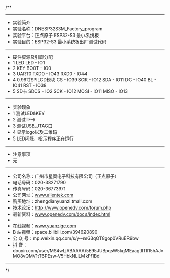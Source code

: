 /**
 ***************************************************************************************************
 * 实验简介
 * 实验名称：DNESP32S3M_Factory_program
 * 实验平台：正点原子 ESP32-S3 最小系统板
 * 实验目的：ESP32-S3 最小系统板出厂测试代码

 ***************************************************************************************************
 * 硬件资源及引脚分配
 * 1 LED
     LED - IO1
 * 2 KEY
     BOOT - IO0    
 * 3 UART0 
     TXD0 - IO43
     RXD0 - IO44 
 * 4 0.96寸SPILCD模块
     CS  - IO39
     SCK - IO12
     SDA - IO11
     DC  - IO40
     BL  - IO41
     RST - IO38
 * 5 SD卡
     SDCS - IO2
     SCK  - IO12
     MOSI - IO11
     MISO - IO13
      
 ***************************************************************************************************
 * 实验现象
 * 1 测试LED&KEY
 * 2 测试TF卡
 * 3 测试USB_JTAG口
 * 4 显示logo以及二维码
 * 5 LED闪烁，指示程序正在运行

 ***************************************************************************************************
 * 注意事项
 * 无
 
 ***********************************************************************************************************
 * 公司名称：广州市星翼电子科技有限公司（正点原子）
 * 电话号码：020-38271790
 * 传真号码：020-36773971
 * 公司网址：www.alientek.com
 * 购买地址：zhengdianyuanzi.tmall.com
 * 技术论坛：http://www.openedv.com/forum.php
 * 最新资料：www.openedv.com/docs/index.html
 *
 * 在线视频：www.yuanzige.com
 * B 站视频：space.bilibili.com/394620890
 * 公 众 号：mp.weixin.qq.com/s/y--mG3qQT8gop0VRuER9bw
 * 抖    音：douyin.com/user/MS4wLjABAAAAi5E95JUBpqsW5kgMEaagtIITIl15hAJvMO8vQMV1tT6PEsw-V5HbkNLlLMkFf1Bd
 ***********************************************************************************************************
 */